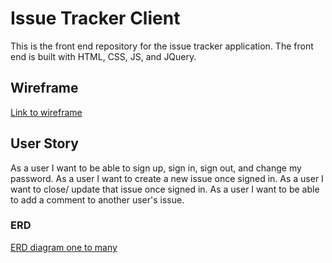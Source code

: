 

# Issue Tracker Client

This is the front end repository for the issue tracker application. The front end is built with HTML, CSS, JS, and JQuery.

## Wireframe
[Link to wireframe](https://imgur.com/a/fohyYsQ)

## User Story
As a user I want to be able to sign up, sign in, sign out, and change my password.
As a user I want to create a new issue once signed in.
As a user I want to close/ update that issue once signed in.
As a user I want to be able to add a comment to another user's issue.

### ERD
[ERD diagram one to many](https://imgur.com/a/9aC3x5p)
